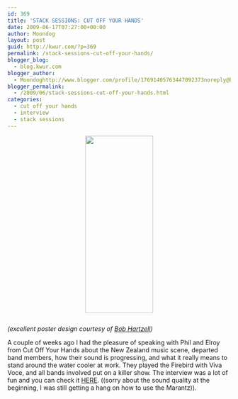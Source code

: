 ```yaml
---
id: 369
title: 'STACK SESSIONS: CUT OFF YOUR HANDS'
date: 2009-06-17T07:27:00+00:00
author: Moondog
layout: post
guid: http://kwur.com/?p=369
permalink: /stack-sessions-cut-off-your-hands/
blogger_blog:
  - blog.kwur.com
blogger_author:
  - Moondoghttp://www.blogger.com/profile/17691405763447092373noreply@blogger.com
blogger_permalink:
  - /2009/06/stack-sessions-cut-off-your-hands.html
categories:
  - cut off your hands
  - interview
  - stack sessions
---
```

<div class="pf-content">
  <p>
    <a onblur="try {parent.deselectBloggerImageGracefully();} catch(e) {}" href="http://www.kwur.com/blog/uploaded_images/113685-763908.jpg"><img style="margin: 0px auto 10px; display: block; text-align: center; cursor: pointer; width: 153px; height: 400px;" src="http://www.kwur.com/blog/uploaded_images/113685-763887.jpg" alt="" border="0" /></a><br /><span style="font-style: italic;">(excellent poster design courtesy of <a href="http://www.bobhartzell.com/">Bob Hartzell</a>)</span>
  </p>
  
  <p>
    A couple of weeks ago I had the pleasure of speaking with Phil and Elroy from Cut Off Your Hands about the New Zealand music scene, departed band members, how their sound is progressing, and what it really means to stand around the water cooler at work. They played the Firebird with Viva Voce, and all bands involved put on a killer show. The interview was a lot of fun and you can check it <a href="http://www.megaupload.com/?d=H5D5EVCN">HERE</a>. ((sorry about the sound quality at the beginning, I was still getting a hang on how to use the Marantz)).
  </p>
</div>